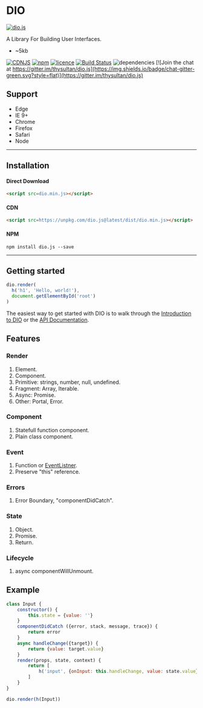 # DIO

[![dio.js](https://dio.js.org/imgs/logo.svg)](https://dio.js.org/)

A Library For Building User Interfaces.

- ~5kb

[![CDNJS](https://img.shields.io/cdnjs/v/dio.svg?style=flat)](https://cdnjs.com/libraries/dio)
[![npm](https://img.shields.io/npm/v/dio.js.svg?style=flat)](https://www.npmjs.com/package/dio.js) [![licence](https://img.shields.io/badge/licence-MIT-blue.svg?style=flat)](https://github.com/thysultan/dio.js/blob/master/LICENSE.md) [![Build Status](https://semaphoreci.com/api/v1/thysultan/dio-js/branches/master/shields_badge.svg)](https://semaphoreci.com/thysultan/dio-js)
 ![dependencies](https://img.shields.io/badge/dependencies-none-green.svg?style=flat) [![Join the chat at https://gitter.im/thysultan/dio.js](https://img.shields.io/badge/chat-gitter-green.svg?style=flat)](https://gitter.im/thysultan/dio.js)

## Support

* Edge
* IE 9+
* Chrome
* Firefox
* Safari
* Node

---

## Installation

#### Direct Download

```html
<script src=dio.min.js></script>
```

#### CDN

```html
<script src=https://unpkg.com/dio.js@latest/dist/dio.min.js></script>
```

#### NPM

```
npm install dio.js --save
```

---

## Getting started

```js
dio.render(
  h('h1', 'Hello, world!'),
  document.getElementById('root')
)
```

The easiest way to get started with DIO is to walk through the [Introduction to DIO](https://dio.js.org/introduction.html) or the [API Documentation](https://dio.js.org/api.html).

## Features

### Render

1. Element.
1. Component.
1. Primitive: strings, number, null, undefined.
1. Fragment: Array, Iterable.
1. Async: Promise.
1. Other: Portal, Error.

### Component

1. Statefull function component.
1. Plain class component.

### Event

1. Function or [EventListner](https://developer.mozilla.org/en/docs/Web/API/EventListener).
1. Preserve "this" reference.

### Errors

1. Error Boundary, "componentDidCatch".

### State

1. Object.
1. Promise.
1. Return.

### Lifecycle

1. async componentWillUnmount.

## Example

```js
class Input {
	constructor() {
		this.state = {value: ''}
	}
	componentDidCatch ({error, stack, message, trace}) {
		return error
	}
	async handleChange({target}) {
		return {value: target.value}
	}
	render(props, state, context) {
		return [
			h('input', {onInput: this.handleChange, value: state.value})
		]
	}
}

dio.render(h(Input))
```
